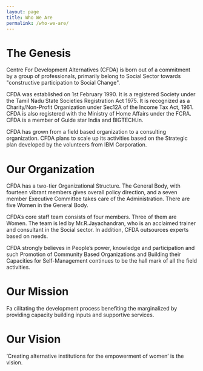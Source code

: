 ```yaml
---
layout: page
title: Who We Are
permalink: /who-we-are/
---
```


# The Genesis

Centre For Development Alternatives (CFDA) is born out of a commitment by a group of professionals, primarily belong to Social Sector towards "constructive participation to Social Change".

CFDA was established on 1st February 1990. It is a registered Society under the Tamil Nadu State Societies Registration Act 1975. It is recognized as a Charity/Non-Profit Organization under Sec12A of the Income Tax Act, 1961. CFDA is also registered with the Ministry of Home Affairs under the FCRA. CFDA is a member of Guide star India and BIGTECH.in.

CFDA has grown from a field based organization to a consulting organization. CFDA plans to scale up its activities based on the Strategic plan developed by the volunteers from IBM Corporation.

# Our Organization

CFDA has a two-tier Organizational Structure. The General Body, with fourteen vibrant members gives overall policy direction, and a seven member Executive Committee takes care of the Administration. There are five Women in the General Body.

CFDA’s core staff team consists of four members. Three of them are Women. The team is led by Mr.R.Jayachandran, who is an acclaimed trainer and consultant in the Social sector. In addition, CFDA outsources experts based on needs.

CFDA strongly believes in People’s power, knowledge and participation and such Promotion of Community Based Organizations and Building their Capacities for Self-Management continues to be the hall mark of all the field activities.

# Our Mission
Fa
cilitating the development process benefiting the marginalized by providing capacity building inputs and supportive services.

# Our Vision
‘Creating alternative institutions for the empowerment of women’ is the vision.
